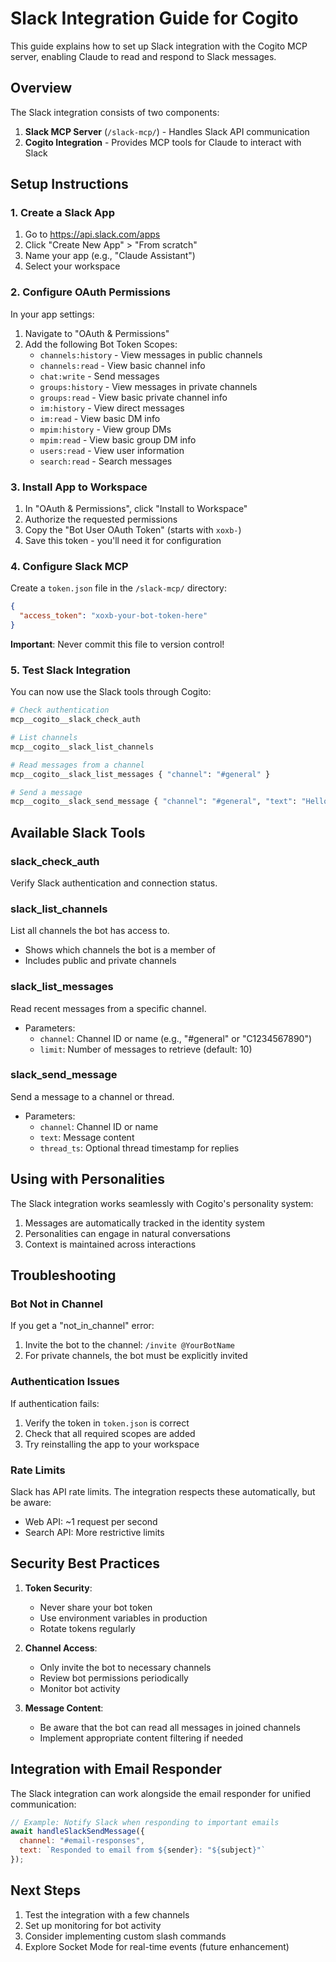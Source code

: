# Slack Integration Guide for Cogito

This guide explains how to set up Slack integration with the Cogito MCP server, enabling Claude to read and respond to Slack messages.

## Overview

The Slack integration consists of two components:
1. **Slack MCP Server** (`/slack-mcp/`) - Handles Slack API communication
2. **Cogito Integration** - Provides MCP tools for Claude to interact with Slack

## Setup Instructions

### 1. Create a Slack App

1. Go to https://api.slack.com/apps
2. Click "Create New App" > "From scratch"
3. Name your app (e.g., "Claude Assistant")
4. Select your workspace

### 2. Configure OAuth Permissions

In your app settings:

1. Navigate to "OAuth & Permissions"
2. Add the following Bot Token Scopes:
   - `channels:history` - View messages in public channels
   - `channels:read` - View basic channel info
   - `chat:write` - Send messages
   - `groups:history` - View messages in private channels
   - `groups:read` - View basic private channel info
   - `im:history` - View direct messages
   - `im:read` - View basic DM info
   - `mpim:history` - View group DMs
   - `mpim:read` - View basic group DM info
   - `users:read` - View user information
   - `search:read` - Search messages

### 3. Install App to Workspace

1. In "OAuth & Permissions", click "Install to Workspace"
2. Authorize the requested permissions
3. Copy the "Bot User OAuth Token" (starts with `xoxb-`)
4. Save this token - you'll need it for configuration

### 4. Configure Slack MCP

Create a `token.json` file in the `/slack-mcp/` directory:

```json
{
  "access_token": "xoxb-your-bot-token-here"
}
```

**Important**: Never commit this file to version control!

### 5. Test Slack Integration

You can now use the Slack tools through Cogito:

```bash
# Check authentication
mcp__cogito__slack_check_auth

# List channels
mcp__cogito__slack_list_channels

# Read messages from a channel
mcp__cogito__slack_list_messages { "channel": "#general" }

# Send a message
mcp__cogito__slack_send_message { "channel": "#general", "text": "Hello from Claude!" }
```

## Available Slack Tools

### slack_check_auth
Verify Slack authentication and connection status.

### slack_list_channels
List all channels the bot has access to.
- Shows which channels the bot is a member of
- Includes public and private channels

### slack_list_messages
Read recent messages from a specific channel.
- Parameters:
  - `channel`: Channel ID or name (e.g., "#general" or "C1234567890")
  - `limit`: Number of messages to retrieve (default: 10)

### slack_send_message
Send a message to a channel or thread.
- Parameters:
  - `channel`: Channel ID or name
  - `text`: Message content
  - `thread_ts`: Optional thread timestamp for replies

## Using with Personalities

The Slack integration works seamlessly with Cogito's personality system:

1. Messages are automatically tracked in the identity system
2. Personalities can engage in natural conversations
3. Context is maintained across interactions

## Troubleshooting

### Bot Not in Channel
If you get a "not_in_channel" error:
1. Invite the bot to the channel: `/invite @YourBotName`
2. For private channels, the bot must be explicitly invited

### Authentication Issues
If authentication fails:
1. Verify the token in `token.json` is correct
2. Check that all required scopes are added
3. Try reinstalling the app to your workspace

### Rate Limits
Slack has API rate limits. The integration respects these automatically, but be aware:
- Web API: ~1 request per second
- Search API: More restrictive limits

## Security Best Practices

1. **Token Security**:
   - Never share your bot token
   - Use environment variables in production
   - Rotate tokens regularly

2. **Channel Access**:
   - Only invite the bot to necessary channels
   - Review bot permissions periodically
   - Monitor bot activity

3. **Message Content**:
   - Be aware that the bot can read all messages in joined channels
   - Implement appropriate content filtering if needed

## Integration with Email Responder

The Slack integration can work alongside the email responder for unified communication:

```javascript
// Example: Notify Slack when responding to important emails
await handleSlackSendMessage({
  channel: "#email-responses",
  text: `Responded to email from ${sender}: "${subject}"`
});
```

## Next Steps

1. Test the integration with a few channels
2. Set up monitoring for bot activity
3. Consider implementing custom slash commands
4. Explore Socket Mode for real-time events (future enhancement)